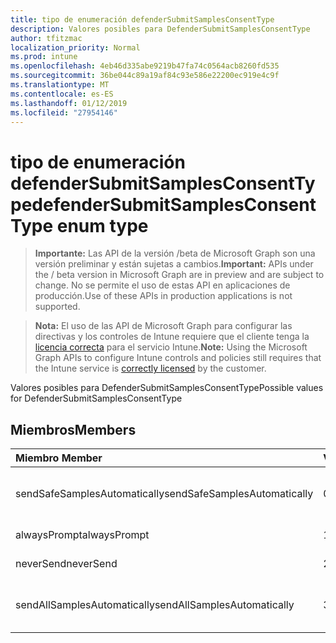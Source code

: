 ```yaml
---
title: tipo de enumeración defenderSubmitSamplesConsentType
description: Valores posibles para DefenderSubmitSamplesConsentType
author: tfitzmac
localization_priority: Normal
ms.prod: intune
ms.openlocfilehash: 4eb46d335abe9219b47fa74c0564acb8260fd535
ms.sourcegitcommit: 36be044c89a19af84c93e586e22200ec919e4c9f
ms.translationtype: MT
ms.contentlocale: es-ES
ms.lasthandoff: 01/12/2019
ms.locfileid: "27954146"
---
```

# <a name="defendersubmitsamplesconsenttype-enum-type"></a><span data-ttu-id="5a1b3-103">tipo de enumeración defenderSubmitSamplesConsentType</span><span class="sxs-lookup"><span data-stu-id="5a1b3-103">defenderSubmitSamplesConsentType enum type</span></span>

> <span data-ttu-id="5a1b3-104">**Importante:** Las API de la versión /beta de Microsoft Graph son una versión preliminar y están sujetas a cambios.</span><span class="sxs-lookup"><span data-stu-id="5a1b3-104">**Important:** APIs under the / beta version in Microsoft Graph are in preview and are subject to change.</span></span> <span data-ttu-id="5a1b3-105">No se permite el uso de estas API en aplicaciones de producción.</span><span class="sxs-lookup"><span data-stu-id="5a1b3-105">Use of these APIs in production applications is not supported.</span></span>

> <span data-ttu-id="5a1b3-106">**Nota:** El uso de las API de Microsoft Graph para configurar las directivas y los controles de Intune requiere que el cliente tenga la [licencia correcta](https://go.microsoft.com/fwlink/?linkid=839381) para el servicio Intune.</span><span class="sxs-lookup"><span data-stu-id="5a1b3-106">**Note:** Using the Microsoft Graph APIs to configure Intune controls and policies still requires that the Intune service is [correctly licensed](https://go.microsoft.com/fwlink/?linkid=839381) by the customer.</span></span>

<span data-ttu-id="5a1b3-107">Valores posibles para DefenderSubmitSamplesConsentType</span><span class="sxs-lookup"><span data-stu-id="5a1b3-107">Possible values for DefenderSubmitSamplesConsentType</span></span>
## <a name="members"></a><span data-ttu-id="5a1b3-108">Miembros</span><span class="sxs-lookup"><span data-stu-id="5a1b3-108">Members</span></span>
|<span data-ttu-id="5a1b3-109">Miembro	</span><span class="sxs-lookup"><span data-stu-id="5a1b3-109">Member</span></span>|<span data-ttu-id="5a1b3-110">Valor</span><span class="sxs-lookup"><span data-stu-id="5a1b3-110">Value</span></span>|<span data-ttu-id="5a1b3-111">Descripción</span><span class="sxs-lookup"><span data-stu-id="5a1b3-111">Description</span></span>|
|:---|:---|:---|
|<span data-ttu-id="5a1b3-112">sendSafeSamplesAutomatically</span><span class="sxs-lookup"><span data-stu-id="5a1b3-112">sendSafeSamplesAutomatically</span></span>|<span data-ttu-id="5a1b3-113">0</span><span class="sxs-lookup"><span data-stu-id="5a1b3-113">0</span></span>|<span data-ttu-id="5a1b3-114">Enviar automáticamente los ejemplos de seguros</span><span class="sxs-lookup"><span data-stu-id="5a1b3-114">Send safe samples automatically</span></span>|
|<span data-ttu-id="5a1b3-115">alwaysPrompt</span><span class="sxs-lookup"><span data-stu-id="5a1b3-115">alwaysPrompt</span></span>|<span data-ttu-id="5a1b3-116">1</span><span class="sxs-lookup"><span data-stu-id="5a1b3-116">1</span></span>|<span data-ttu-id="5a1b3-117">Preguntar siempre</span><span class="sxs-lookup"><span data-stu-id="5a1b3-117">Always prompt</span></span>|
|<span data-ttu-id="5a1b3-118">neverSend</span><span class="sxs-lookup"><span data-stu-id="5a1b3-118">neverSend</span></span>|<span data-ttu-id="5a1b3-119">2</span><span class="sxs-lookup"><span data-stu-id="5a1b3-119">2</span></span>|<span data-ttu-id="5a1b3-120">No enviar nunca</span><span class="sxs-lookup"><span data-stu-id="5a1b3-120">Never send</span></span>|
|<span data-ttu-id="5a1b3-121">sendAllSamplesAutomatically</span><span class="sxs-lookup"><span data-stu-id="5a1b3-121">sendAllSamplesAutomatically</span></span>|<span data-ttu-id="5a1b3-122">3</span><span class="sxs-lookup"><span data-stu-id="5a1b3-122">3</span></span>|<span data-ttu-id="5a1b3-123">Enviar automáticamente todos los ejemplos</span><span class="sxs-lookup"><span data-stu-id="5a1b3-123">Send all samples automatically</span></span>|





